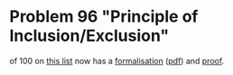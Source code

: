# Problem 96 "Principle of Inclusion/Exclusion"

of 100 on [this list](https://www.cs.ru.nl/~freek/100/) now has a [formalisation](p96.pvs) ([pdf](problem96.pdf)) and [proof](p96.prf).

